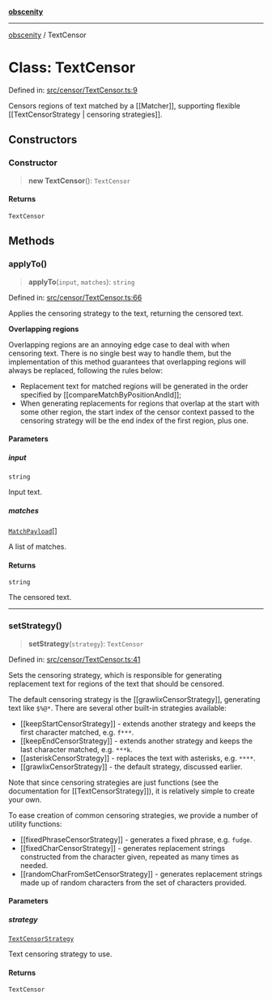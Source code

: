 [**obscenity**](../README.md)

***

[obscenity](../README.md) / TextCensor

# Class: TextCensor

Defined in: [src/censor/TextCensor.ts:9](https://github.com/jo3-l/obscenity/blob/907e5d7d34bb29e7d66f262535368ae2d124a8eb/src/censor/TextCensor.ts#L9)

Censors regions of text matched by a [[Matcher]], supporting flexible
[[TextCensorStrategy | censoring strategies]].

## Constructors

### Constructor

> **new TextCensor**(): `TextCensor`

#### Returns

`TextCensor`

## Methods

### applyTo()

> **applyTo**(`input`, `matches`): `string`

Defined in: [src/censor/TextCensor.ts:66](https://github.com/jo3-l/obscenity/blob/907e5d7d34bb29e7d66f262535368ae2d124a8eb/src/censor/TextCensor.ts#L66)

Applies the censoring strategy to the text, returning the censored text.

**Overlapping regions**

Overlapping regions are an annoying edge case to deal with when censoring
text. There is no single best way to handle them, but the implementation
of this method guarantees that overlapping regions will always be
replaced, following the rules below:

- Replacement text for matched regions will be generated in the order
  specified by [[compareMatchByPositionAndId]];
- When generating replacements for regions that overlap at the start with
  some other region, the start index of the censor context passed to the
  censoring strategy will be the end index of the first region, plus one.

#### Parameters

##### input

`string`

Input text.

##### matches

[`MatchPayload`](../interfaces/MatchPayload.md)[]

A list of matches.

#### Returns

`string`

The censored text.

***

### setStrategy()

> **setStrategy**(`strategy`): `TextCensor`

Defined in: [src/censor/TextCensor.ts:41](https://github.com/jo3-l/obscenity/blob/907e5d7d34bb29e7d66f262535368ae2d124a8eb/src/censor/TextCensor.ts#L41)

Sets the censoring strategy, which is responsible for generating
replacement text for regions of the text that should be censored.

The default censoring strategy is the [[grawlixCensorStrategy]],
generating text like `$%@*`. There are several other built-in strategies
available:
- [[keepStartCensorStrategy]] - extends another strategy and keeps the
  first character matched, e.g. `f***`.
- [[keepEndCensorStrategy]] - extends another strategy and keeps the last
  character matched, e.g. `***k`.
- [[asteriskCensorStrategy]] - replaces the text with asterisks, e.g.
  `****`.
- [[grawlixCensorStrategy]] - the default strategy, discussed earlier.

Note that since censoring strategies are just functions (see the
documentation for [[TextCensorStrategy]]), it is relatively simple to
create your own.

To ease creation of common censoring strategies, we provide a number of
utility functions:
- [[fixedPhraseCensorStrategy]] - generates a fixed phrase, e.g. `fudge`.
- [[fixedCharCensorStrategy]] - generates replacement strings constructed
  from the character given, repeated as many times as needed.
- [[randomCharFromSetCensorStrategy]] - generates replacement strings
  made up of random characters from the set of characters provided.

#### Parameters

##### strategy

[`TextCensorStrategy`](../type-aliases/TextCensorStrategy.md)

Text censoring strategy to use.

#### Returns

`TextCensor`
